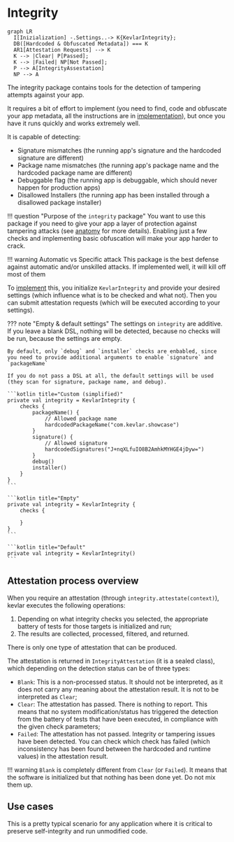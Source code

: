 # Integrity

``` mermaid
graph LR
  I[Inizialization] -.Settings..-> K{KevlarIntegrity};
  DB([Hardcoded & Obfuscated Metadata]) === K
  AR1[Attestation Requests] --> K
  K --> |Clear| P[Passed];
  K --> |Failed| NP[Not Passed];
  P --> A[IntegrityAssestation]
  NP --> A
```

The integrity package contains tools for the detection of tampering attempts against your app.

It requires a bit of effort to implement (you need to find, code and obfuscate your app metadata, all the instructions are in [implementation](implementation.md)), but once you have it runs quickly and works extremely well.

It is capable of detecting:

- Signature mismatches (the running app's signature and the hardcoded signature are different)
- Package name mismatches (the running app's package name and the hardcoded package name are different)
- Debuggable flag (the running app is debuggable, which should never happen for production apps)
- Disallowed Installers (the running app has been installed through a disallowed package installer)


!!! question "Purpose of the `integrity` package"
    You want to use this package if you need to give your app a layer of protection against tampering attacks (see [anatomy](../../overview/anatomy_of_attacks.md) for more details).
    Enabling just a few checks and implementing basic obfuscation will make your app harder to crack.


!!! warning Automatic vs Specific attack
    This package is the best defense against automatic and/or unskilled attacks. 
    If implemented well, it will kill off most of them


To [implement](implementation.md) this, you initialize `KevlarIntegrity` and provide your desired settings (which influence what is to be checked and what not). Then you can submit attestation requests (which will be executed according to your settings).

??? note "Empty & default settings"
    The settings on `integrity` are additive. If you leave a blank DSL, nothing will be detected, because no checks will be run, because the settings are empty.

    By default, only `debug` and `installer` checks are enbabled, since you need to provide additional arguments to enable `signature` and `packageName`

    If you do not pass a DSL at all, the default settings will be used (they scan for signature, package name, and debug).

    ```kotlin title="Custom (simplified)"
    private val integrity = KevlarIntegrity {
        checks {
            packageName() {
                // Allowed package name
                hardcodedPackageName("com.kevlar.showcase")
            }
            signature() {
                // Allowed signature
                hardcodedSignatures("J+nqXLfuIO8B2AmhkMYHGE4jDyw=")
            }
            debug()
            installer()
        }
    }
    ```

    ```kotlin title="Empty"
    private val integrity = KevlarIntegrity {
        checks {

        }
    }
    ```

    ```kotlin title="Default"
    private val integrity = KevlarIntegrity()
    ```


## Attestation process overview
When you require an attestation (through `integrity.attestate(context)`), kevlar executes the following operations:

1. Depending on what integrity checks you selected, the appropriate battery of tests for those targets is initialized and run;
2. The results are collected, processed, filtered, and returned.

There is only one type of attestation that can be produced.

The attestation is returned in `IntegrityAttestation` (it is a sealed class), which depending on the detection status can be of three types:

- `Blank`: This is a non-processed status. It should not be interpreted, as it does not carry any meaning about the attestation result. It is not to be interpreted as `Clear`;
- `Clear`: The attestation has passed. There is nothing to report. This means that no system modification/status has triggered the detection from the battery of tests that have been executed, in compliance with the given check parameters;
- `Failed`: The attestation has not passed. Integrity or tampering issues have been detected. You can check which check has failed (which inconsistency has been found between the hardcoded and runtime values) in the attestation result.

!!! warning
    `Blank` is completely different from `Clear` (or `Failed`). It means that the software is initialized but that nothing has been done yet. Do not mix them up.

## Use cases
This is a pretty typical scenario for any application where it is critical to preserve self-integrity and run unmodified code.